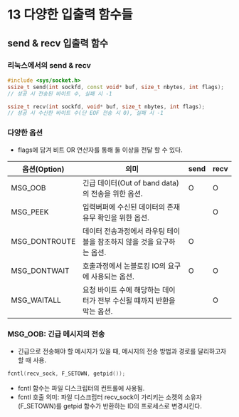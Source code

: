 # 13 다양한 입출력 함수들

## send & recv 입출력 함수

### 리눅스에서의 send & recv

```cpp
#include <sys/socket.h>
ssize_t send(int sockfd, const void* buf, size_t nbytes, int flags);
// 성공 시 전송된 바이트 수, 실패 시 -1

ssize_t recv(int sockfd, void* buf, size_t nbytes, int flags);
// 성공 시 수신한 바이트 수(단 EOF 전송 시 0), 실패 시 -1
```

### 다양한 옵션

* flags에 담겨 비트 OR 연산자를 통해 둘 이상을 전달 할 수 있다.

|옵션(Option)|의미|send|recv|
|---|---|---|---|
|MSG_OOB|긴급 데이터(Out of band data)의 전송을 위한 옵션.|O|O|
|MSG_PEEK|입력버퍼에 수신된 데이터의 존재 유무 확인을 위한 옵션.||O|
|MSG_DONTROUTE|데이터 전송과정에서 라우팅 테이블을 참조하지 않을 것을 요구하는 옵션.|O||
|MSG_DONTWAIT|호출과정에서 논블로킹 IO의 요구에 사용되는 옵션.|O|O|
|MSG_WAITALL|요청 바이트 수에 해당하는 데이터가 전부 수신될 떄까지 반환을 막는 옵션.||O|

### MSG_OOB: 긴급 메시지의 전송

* 긴급으로 전송해야 할 메시지가 있을 때, 메시지의 전송 방법과 경로를 달리하고자 할 때 사용.

```cpp
fcntl(recv_sock, F_SETOWN, getpid());
```

* fcntl 함수는 파일 디스크립터의 컨트롤에 사용됨.
* fcntl 호출 의미: 파일 디스크립터 recv_sock이 가리키는 소켓의 소유자(F_SETOWN)를 getpid 함수가 반환하는 ID의 프로세스로 변경시킨다.
